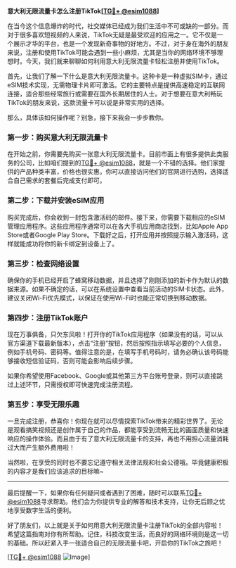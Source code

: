 **意大利无限流量卡怎么注册TikTok[[TG💪+ @esim1088](https://t.me/s/esim1088)]**

在当今这个信息爆炸的时代，社交媒体已经成为我们生活中不可或缺的一部分。而对于很多喜欢短视频的人来说，TikTok无疑是最受欢迎的应用之一。它不仅是一个展示才华的平台，也是一个发现新奇事物的好地方。不过，对于身在海外的朋友来说，注册和使用TikTok可能会遇到一些小麻烦，尤其是当你的网络环境不够理想时。今天，我们就来聊聊如何利用意大利无限流量卡轻松注册并使用TikTok。

首先，让我们了解一下什么是意大利无限流量卡。这种卡是一种虚拟SIM卡，通过eSIM技术实现，无需物理卡片即可激活。它的主要特点是提供高速稳定的互联网连接，适合那些经常旅行或需要在国外长期居住的人士。对于想要在意大利畅玩TikTok的朋友来说，这款流量卡可以说是非常实用的选择。

那么，具体该如何操作呢？别急，接下来我会一步步教你。

### 第一步：购买意大利无限流量卡

在开始之前，你需要先购买一张意大利无限流量卡。目前市面上有很多提供此类服务的公司，比如咱们提到的[TG💪+ @esim1088](https://t.me/s/esim1088)，就是一个不错的选择。他们家提供的产品种类丰富，价格也很实惠。你可以直接访问他们的官网进行选购，选择适合自己需求的套餐后完成支付即可。

### 第二步：下载并安装eSIM应用

购买完成后，你会收到一封包含激活码的邮件。接下来，你需要下载相应的eSIM管理应用程序。这些应用程序通常可以在各大手机应用商店找到，比如Apple App Store或者Google Play Store。下载好之后，打开应用并按照提示输入激活码，这样就能成功将你的新卡绑定到设备上了。

### 第三步：检查网络设置

确保你的手机已经开启了蜂窝移动数据，并且选择了刚刚添加的新卡作为默认的数据来源。如果不确定的话，可以在系统设置中查看当前活动的SIM卡状态。此外，建议关闭Wi-Fi优先模式，以保证在使用Wi-Fi时也能正常切换到移动数据。

### 第四步：注册TikTok账户

现在万事俱备，只欠东风啦！打开你的TikTok应用程序（如果没有的话，可以从官方渠道下载最新版本），点击“注册”按钮，然后按照指示填写必要的个人信息，例如手机号码、密码等。值得注意的是，在填写手机号码时，请务必确认该号码能够接收短信验证码，否则可能会影响后续步骤。

如果你希望使用Facebook、Google或其他第三方平台账号登录，则可以直接跳过上述环节，只需授权即可快速完成注册流程。

### 第五步：享受无限乐趣

一旦完成注册，恭喜你！你现在就可以尽情探索TikTok带来的精彩世界了。无论是观看搞笑视频还是创作属于自己的作品，都能享受到流畅无比的画面质量和快速响应的操作体验。而且由于有了意大利无限流量卡的支持，再也不用担心流量消耗过大而产生额外费用啦！

当然啦，在享受的同时也不要忘记遵守相关法律法规和社会公德哦。毕竟健康积极的内容才是我们应该追求的目标嘛~

---

最后提醒一下，如果你有任何疑问或者遇到了困难，随时可以联系[TG💪+ @esim1088](https://t.me/s/esim1088)寻求帮助。他们会为你提供专业的解答和技术支持，让你无后顾之忧地享受数字生活的便利。

好了朋友们，以上就是关于如何用意大利无限流量卡注册TikTok的全部内容啦！希望这篇指南对你有所帮助。记住，科技改变生活，而良好的网络环境则是这一切的基础。所以赶紧入手一张适合自己的无限流量卡吧，开启你的TikTok之旅吧！

[[TG💪+ @esim1088](https://t.me/s/esim1088) ![Image](https://i.postimg.cc/4NQfJmqS/Snipaste-2025-05-13-00-14-12.png)]